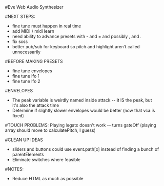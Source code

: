 #Eve Web Audio Synthesizer

#NEXT STEPS:
* fine tune must happen in real time
* add MIDI / midi learn
* need ability to advance presets with - and = and possibly , and .
* fix scss
* better pub/sub for keyboard so pitch and highlight aren't called unnecessarily

#BEFORE MAKING PRESETS
* fine tune envelopes
* fine tune lfo 1
* fine tune lfo 2

#ENVELOPES
* The peak variable is weirdly named inside attack -- it IS the peak, but it's also the attack time
* Determine if slightly slower envelopes would be better (now that vca is fixed)

#TOUCH PROBLEMS:
Playing legato doesn't work -- turns gateOff (playing array should move to calculatePitch, I guess)

#CLEAN UP IDEAS
* sliders and buttons could use event.path[x] instead of finding a bunch of parentElements
* Eliminate switches where feasible

#NOTES:
* Reduce HTML as much as possible
